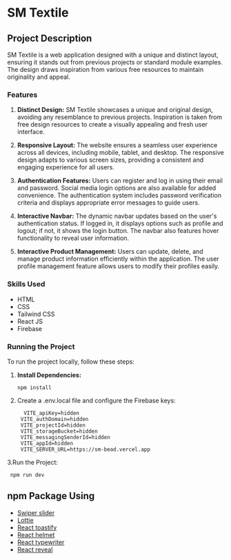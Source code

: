 # SM Textile

## Project Description

SM Textile is a web application designed with a unique and distinct layout, ensuring it stands out from previous projects or standard module examples. The design draws inspiration from various free resources to maintain originality and appeal. 

### Features

1. **Distinct Design:** SM Textile showcases a unique and original design, avoiding any resemblance to previous projects. Inspiration is taken from free design resources to create a visually appealing and fresh user interface.

2. **Responsive Layout:** The website ensures a seamless user experience across all devices, including mobile, tablet, and desktop. The responsive design adapts to various screen sizes, providing a consistent and engaging experience for all users.

3. **Authentication Features:** Users can register and log in using their email and password. Social media login options are also available for added convenience. The authentication system includes password verification criteria and displays appropriate error messages to guide users.

4. **Interactive Navbar:** The dynamic navbar updates based on the user's authentication status. If logged in, it displays options such as profile and logout; if not, it shows the login button. The navbar also features hover functionality to reveal user information.

5. **Interactive Product Management:** Users can update, delete, and manage product information efficiently within the application. The user profile management feature allows users to modify their profiles easily.

### Skills Used

- HTML
- CSS
- Tailwind CSS
- React JS
- Firebase

### Running the Project

To run the project locally, follow these steps:

1. **Install Dependencies:**
   ```
   npm install
2. Create a .env.local file and configure the Firebase keys:
   ```
     VITE_apiKey=hidden
    VITE_authDomain=hidden
    VITE_projectId=hidden
    VITE_storageBucket=hidden
    VITE_messagingSenderId=hidden
    VITE_appId=hidden
    VITE_SERVER_URL=https://sm-bead.vercel.app
3.Run the Project:
   ```
    npm run dev
```

## npm Package Using


- [Swiper slider](https://swiperjs.com/)
- [Lottie](https://www.npmjs.com/package/lottie-react)
- [React toastify](https://www.npmjs.com/package/react-toastify)
- [React helmet](https://www.npmjs.com/package/react-helmet-async)
- [React typewriter](https://www.npmjs.com/package/react-simple-typewriter)
- [React reveal](https://www.npmjs.com/package/react-awesome-reveal)
